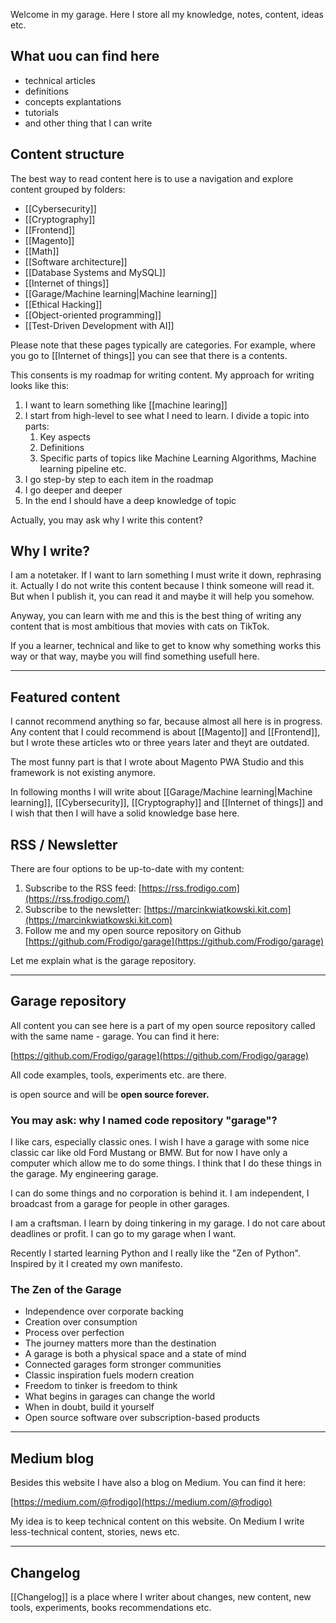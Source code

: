 Welcome in my garage. Here I store all my knowledge, notes, content, ideas etc.

## What uou can find here

- technical articles
- definitions
- concepts explantations
- tutorials
- and other thing that I can write

## Content structure

The best way to read content here is to use a navigation and explore content grouped by folders:

- [[Cybersecurity]]
- [[Cryptography]]
- [[Frontend]]
- [[Magento]]
- [[Math]]
- [[Software architecture]]
- [[Database Systems and MySQL]]
- [[Internet of things]]
- [[Garage/Machine learning|Machine learning]]
- [[Ethical Hacking]]
- [[Object-oriented programming]]
- [[Test-Driven Development with AI]]

Please note that these pages typically are categories. For example, where you go to [[Internet of things]] you can see that there is a contents.

This consents is my roadmap for writing content. My approach for writing looks like this:

1. I want to learn something like [[machine learing]]
2. I start from high-level to see what I need to learn. I divide a topic into parts:
    1. Key aspects
    2. Definitions
    3. Specific parts of topics like Machine Learning Algorithms, Machine learning pipeline etc.
3. I go step-by step to each item in the roadmap
4. I go deeper and deeper
5. In the end I should have a deep knowledge of topic

Actually, you may ask why I write this content?

## Why I write?

I am a notetaker. If I want to larn something I must write it down, rephrasing it. Actually I do not write this content because I think someone will read it. But when I publish it, you can read it and maybe it will help you somehow.

Anyway, you can learn with me and this is the best thing of writing any content that is most ambitious that movies with cats on TikTok.

If you a learner, technical and like to get to know why something works this way or that way, maybe you will find something usefull here.

---

## Featured content

I cannot recommend anything so far, because almost all here is in progress. Any content that I could recommend is about [[Magento]] and [[Frontend]], but I wrote these articles wto or three years later and theyt are outdated.

The most funny part is that I wrote about Magento PWA Studio and this framework is not existing anymore.

In following months I will write about [[Garage/Machine learning|Machine learning]], [[Cybersecurity]], [[Cryptography]] and [[Internet of things]] and I wish that then I will have a solid knowledge base here.

## RSS / Newsletter

There are four options to be up-to-date with my content:

1. Subscribe to the RSS feed: [https://rss.frodigo.com](https://rss.frodigo.com/)
2. Subscribe to the newsletter: [https://marcinkwiatkowski.kit.com](https://marcinkwiatkowski.kit.com)
3. Follow me and my open source repository on Github [https://github.com/Frodigo/garage](https://github.com/Frodigo/garage)

Let me explain what is the garage repository.

---

## Garage repository

All content you can see here is a part of my open source repository called with the same name - garage. You can find it here:

[https://github.com/Frodigo/garage](https://github.com/Frodigo/garage)

All code examples, tools, experiments etc. are there.

is open source and will be **open source forever.**

### You may ask: why I named code repository "garage"?

I like cars, especially classic ones. I wish I have a garage with some nice classic car like old Ford Mustang or BMW. But for now I have only a computer which allow me to do some things. I think that I do these things in the garage. My engineering garage.

I can do some things and no corporation is behind it. I am independent, I broadcast from a garage for people in other garages.

I am a craftsman. I learn by doing tinkering in my garage. I do not care about deadlines or profit. I can go to my garage when I want.

Recently I started learning Python and I really like the "Zen of Python". Inspired by it I created my own manifesto.

### The Zen of the Garage

- Independence over corporate backing
- Creation over consumption
- Process over perfection
- The journey matters more than the destination
- A garage is both a physical space and a state of mind
- Connected garages form stronger communities
- Classic inspiration fuels modern creation
- Freedom to tinker is freedom to think
- What begins in garages can change the world
- When in doubt, build it yourself
- Open source software over subscription-based products

---

## Medium blog

Besides this website I have also a blog on Medium. You can find it here:

[https://medium.com/@frodigo](https://medium.com/@frodigo)

My idea is to keep technical content on this website. On Medium I write less-technical content, stories, news etc.

---

## Changelog

[[Changelog]] is a place where I writer about changes, new content, new tools, experiments, books recommendations etc.
